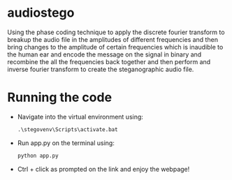 # audiostego
Using the phase coding technique to apply the discrete fourier transform to breakup the audio file in the amplitudes of different frequencies and then bring changes to the  amplitude of certain frequencies which is inaudible to the human ear and encode the message on the signal in binary and recombine the all the frequencies back together and then perform and inverse fourier transform to create the steganographic audio file.
# Running the code
* Navigate into the virtual environment using:
    ```python
    .\stegovenv\Scripts\activate.bat
    ```
* Run app.py on the terminal using:
    ```python
    python app.py
    ```
* Ctrl + click as prompted on the link and enjoy the webpage!